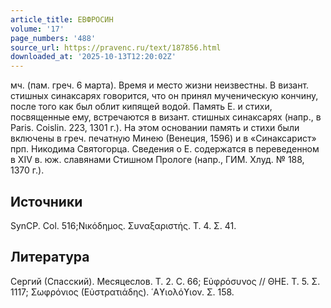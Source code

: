 ```yaml
---
article_title: ЕВФРОСИН
volume: '17'
page_numbers: '488'
source_url: https://pravenc.ru/text/187856.html
downloaded_at: '2025-10-13T12:20:02Z'
---
```


мч. (пам. греч. 6 марта). Время и место жизни неизвестны. В визант. стишных синаксарях говорится, что он принял мученическую кончину, после того как был облит кипящей водой. Память Е. и стихи, посвященные ему, встречаются в визант. стишных синаксарях (напр., в Paris. Coislin. 223, 1301 г.). На этом основании память и стихи были включены в греч. печатную Минею (Венеция, 1596) и в «Синаксарист» прп. Никодима Святогорца. Сведения о Е. содержатся в переведенном в XIV в. юж. славянами Стишном Прологе (напр., ГИМ. Хлуд. № 188, 1370 г.).

## Источники

SynCP. Col. 516;Νικόδημος. Συναξαριστής. Τ. 4. Σ. 41.

## Литература

Сергий (Спасский). Месяцеслов. Т. 2. С. 66; Εὐφρόσυνος // ΘΗΕ. Τ. 5. Σ. 1117; Σωφρόνιος (Εὐστρατιάδης). ῾Αϒιολόϒιον. Σ. 158.
